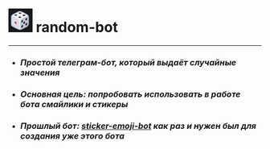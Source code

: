 # ![cube](cube.png) random-bot 

***

* ### _Простой телеграм-бот, который выдаёт случайные значения_
* ### _Основная цель: попробовать использовать в работе бота смайлики и стикеры_
* ### _Прошлый бот: [sticker-emoji-bot](https://github.com/a-mihalych/java-telegram-sticker-emoji-bot) как раз и нужен был для создания уже этого бота_
